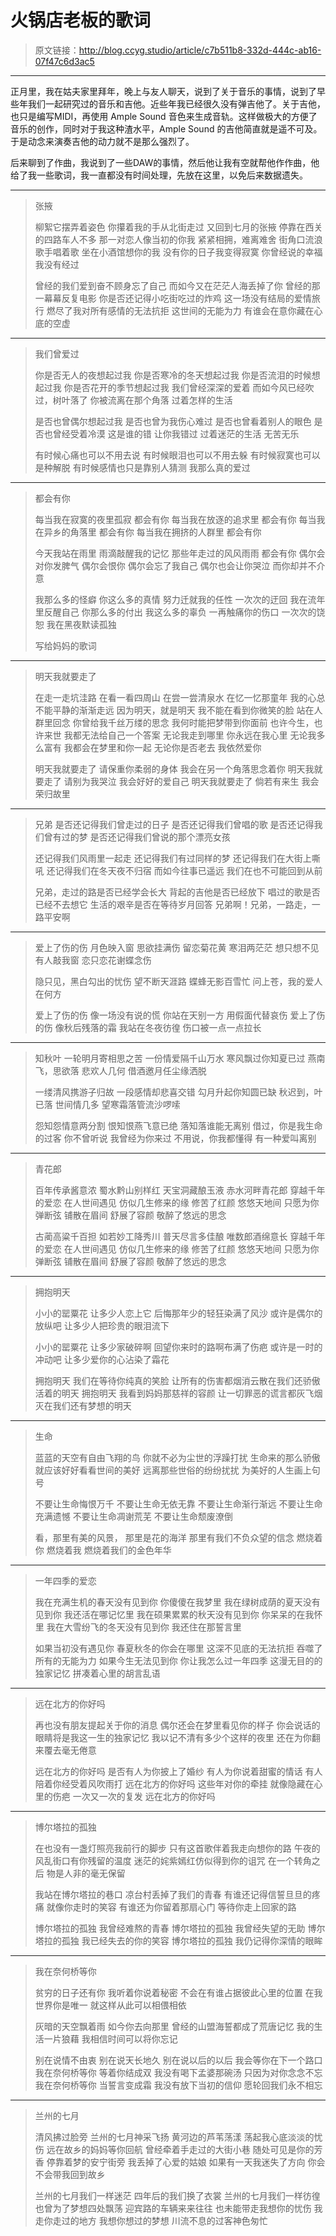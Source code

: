 # 火锅店老板的歌词

[annotation]: <id> (c7b511b8-332d-444c-ab16-07f47c6d3ac5)
[annotation]: <status> (protect)
[annotation]: <create_time> (2019-03-13 17:37:49)
[annotation]: <category> (心情随笔)
[annotation]: <tags> (歌词)

> 原文链接：<http://blog.ccyg.studio/article/c7b511b8-332d-444c-ab16-07f47c6d3ac5>

---

正月里，我在姑夫家里拜年，晚上与友人聊天，说到了关于音乐的事情，说到了早些年我们一起研究过的音乐和吉他。近些年我已经很久没有弹吉他了。关于吉他，也只是编写MIDI，再使用 Ample Sound 音色来生成音轨。这样做极大的方便了音乐的创作，同时对于我这种渣水平，Ample Sound 的吉他简直就是遥不可及。于是动念来演奏吉他的动力就不是那么强烈了。

后来聊到了作曲，我说到了一些DAW的事情，然后他让我有空就帮他作作曲，他给了我一些歌词，我一直都没有时间处理，先放在这里，以免后来数据遗失。


---

>张掖
>
>柳絮它摆弄着姿色
你攥着我的手从北街走过
又回到七月的张掖
停靠在西关的四路车人不多
那一对恋人像当初的你我
紧紧相拥，难离难舍
街角口流浪歌手唱着歌
坐在小酒馆想你的我
没有你的日子我变得寂寞
你曾经说的幸福我没有经过
>
>曾经的我们爱到奋不顾身忘了自己
而如今又在茫茫人海丢掉了你
曾经的那一幕幕反复电影
你是否还记得小吃街吃过的炸鸡
这一场没有结局的爱情旅行
燃尽了我对所有感情的无法抗拒
这世间的无能为力
有谁会在意你藏在心底的空虚

---

>我们曾爱过
>
>你是否无人的夜想起过我
你是否寒冷的冬天想起过我
你是否流泪的时候想起过我
你是否花开的季节想起过我
我们曾经深深的爱着
而如今风已经吹过，树叶落了
你被流离在那个角落
过着怎样的生活
>
>是否也曾偶尔想起过我
是否也曾为我伤心难过
是否也曾看着别人的眼色
是否也曾经受着冷漠
这是谁的错
让你我错过
过着迷茫的生活
无苦无乐
>
>有时候心痛也可以不用去说
有时候眼泪也可以不用去躲
有时候寂寞也可以是种解脱
有时候感情也只是靠别人猜测
我那么真的爱过

---

>都会有你
>
>每当我在寂寞的夜里孤寂
都会有你
每当我在放逐的追求里
都会有你
每当我在异乡的角落里
都会有你
每当我在拥挤的人群里
都会有你
>
>今天我站在雨里
雨滴敲醒我的记忆
那些年走过的风风雨雨
都会有你
偶尔会对你发脾气
偶尔会恨你
偶尔会忘了我自己
偶尔也会让你哭泣
而你却并不介意
>
>我那么多的怪癖
你这么多的真情
努力迁就我的任性
一次次的迂回
我在流年里反醒自己
你那么多的付出
我这么多的辜负
一再触痛你的伤口
一次次的饶恕
我在黑夜默读孤独
>
>写给妈妈的歌词

---

>明天我就要走了
>
>在走一走坑洼路
在看一看四周山
在尝一尝清泉水
在忆一忆那童年
我的心总不能平静的渐渐走远
因为明天，就是明天
我不能在看到你微笑的脸
站在人群里回念
你曾给我千丝万缕的思念
我何时能把梦带到你面前
也许今生，也许来世
我都无法给自己一个答案
无论我走到哪里
你永远在我心里
无论我多么富有
我都会在梦里和你一起
无论你是否老去
我依然爱你
>
>明天我就要走了
请保重你柔弱的身体
我会在另一个角落思念着你
明天我就要走了
请别为我哭泣
我会好好的爱自己
明天我就要走了
倘若有来生
我会荣归故里

---

>兄弟
>是否还记得我们曾走过的日子
是否还记得我们曾唱的歌
是否还记得我们曾有过的梦
是否还记得我们曾说的那个漂亮女孩
>
>还记得我们风雨里一起走
还记得我们有过同样的梦
还记得我们在大街上嘶吼
还记得我们在冬天夜不归宿
而如今往事已遥远
我们在也不可能回到从前
>
>兄弟，走过的路是否已经学会长大
背起的吉他是否已经放下
唱过的歌是否已经不去想它
生活的艰辛是否在等待岁月回答
兄弟啊！兄弟，一路走，一路平安啊

---
>
>爱上了伤的伤
月色映入窗
思欲挂满伤
留恋菊花黄
寒泪两茫茫
想只想不见有人敲我窗
恋只恋花谢蝶念伤
>
>隐只见，黑白勾出的忧伤
望不断天涯路
蝶蜂无影百雪忙
问上苍，我的爱人在何方
>
>爱上了伤的伤
像一场没有说的慌
你站在天别一方
用假面代替哀伤
爱上了伤的伤
像秋后残落的霜
我站在冬夜彷徨
伤口被一点一点拉长

---

>知秋叶
一轮明月寄相思之苦
一份情爱隔千山万水
寒风飘过你知夏已过
燕南飞，思欲落
悲欢人几何
借酒邀月任尘缘洒脱
>
>一缕清风携游子归故
一段感情却悲喜交错
勾月升起你知圆已缺
秋迟到，叶已落
世间情几多
望寒霜落管流沙啰嗦
>
>怨知怨情意两分割
恨知恨燕飞意已绝
落知落谁能无离别
借过，你是我生命的过客
你不曾听说
我曾经为你来过
不用说，你我都懂得
有一种爱叫离别

---

>青花郎
>
>百年传承酱意浓
蜀水黔山别样红
天宝洞藏酿玉液
赤水河畔青花郎
穿越千年的爱恋
在人世间遇见
仿似几生修来的缘
修苦了红颜
悠悠天地间
只愿为你弹断弦
铺散在眉间
舒展了容颜
敬醉了悠远的思念
>
>古蔺高粱千百担
如若妙工降秀川
普天尽言多佳酿
唯数郎酒绵意长
穿越千年的爱恋
在人世间遇见
仿似几生修来的缘
修苦了红颜
悠悠天地间
只愿为你弹断弦
铺散在眉间
舒展了容颜
敬醉了悠远的思念

---

>拥抱明天
>
>小小的罂粟花
让多少人恋上它
后悔那年少的轻狂染满了风沙
或许是偶尔的放纵吧
让多少人把珍贵的眼泪流下
>
>小小的罂粟花
让多少家破碎啊
回望你来时的路啊布满了伤疤
或许是一时的冲动吧
让多少爱你的心沾染了霜花
>
>拥抱明天
我们在等待你纯真的笑脸
让所有的伤害都烟消云散在我们还骄傲活着的明天
拥抱明天
我看到妈妈那慈祥的容颜
让一切罪恶的谎言都灰飞烟灭在我们还有梦想的明天

---

>生命
>
>蓝蓝的天空有自由飞翔的鸟
你就不必为尘世的浮躁打扰
生命来的那么骄傲
就应该好好看看世间的美好
远离那些世俗的纷纷扰扰
为美好的人生画上句号
>
>不要让生命悔恨万千
不要让生命无依无靠
不要让生命渐行渐远
不要让生命充满遗憾
不要让生命凋谢荒芜
不要让生命颓废潦倒
>
>看，那里有美的风景，
那里是花的海洋
那里有我们不负众望的信念
燃烧着你
燃烧着我
燃烧着我们的金色年华

---

>一年四季的爱恋
>
>我在充满生机的春天没有见到你
你傻傻在我梦里
我在绿树成荫的夏天没有见到你
我还活在哪记忆里
我在硕果累累的秋天没有见到你
你呆呆的在我怀里
我在大雪纷飞的冬天没有见到你
我还住在那誓言里
>
>如果当初没有遇见你
春夏秋冬的你会在哪里
这深不见底的无法抗拒
吞噬了所有的无能为力
如果今生无法见到你
你让我怎么过一年四季
这漫无目的的独家记忆
拼凑着心里的胡言乱语

---

>远在北方的你好吗
>
>再也没有朋友提起关于你的消息
偶尔还会在梦里看见你的样子
你会说话的眼睛将是我这一生的独家记忆
我以记不清有多少个这样的夜里
还在为你翻来覆去毫无倦意
>
>远在北方的你好吗
是否有人为你披上了婚纱
有人为你说着甜蜜的情话
有人陪着你经受着风吹雨打
远在北方的你好吗
这些年对你的牵挂
就像隐藏在心里的伤疤
一次又一次的复发
远在北方的你好吗

---

>博尔塔拉的孤独
>
>在也没有一盏灯照亮我前行的脚步
只有这首歌伴着我走向想你的路
午夜的风乱街口有你残留的温度
迷茫的姹紫嫣红仿似得到你的诅咒
在一个转角之后
物是人非的毫无保留
>
>我站在博尔塔拉的巷口
凉台村丢掉了我们的青春
有谁还记得信誓旦旦的疼痛
就像你走时的笑容
有谁还为你留着那扇心门
等待你走上回家的路
>
>博尔塔拉的孤独
我曾经难熬的青春
博尔塔拉的孤独
我曾经失望的无助
博尔塔拉的孤独
我已经失去的你的笑容
博尔塔拉的孤独
我仍记得你深情的眼眸

---

>我在奈何桥等你
>
>贫穷的日子还有你
我听着你说着秘密
不会在有谁占据彼此心里的位置
在我世界你是唯一
就这样从此可以相偎相依
>
>灰暗的天空飘着雨
如今你去向那里
曾经的山盟海誓都成了荒唐记忆
我的生活一片狼藉
我相信时间可以将你忘记
>
>别在说情不由衷
别在说天长地久
别在说以后的以后
我会等你在下一个路口
我在奈何桥等你
等着你结成双
我没有喝下孟婆那碗汤
只因为对你念念不忘
我在奈何桥等你
当誓言变成霜
我没有放下当初的信仰
愿轮回我们永不相忘

---

>兰州的七月
>
>清风拂过脸旁
兰州的七月神采飞扬
黄河边的芦苇荡漾
荡起我心底淡淡的忧伤
远在故乡的妈妈等你回航
曾经牵着手走过的大街小巷
随处可见是你的芳香
停靠着梦的安宁街旁
我丢掉了心爱的姑娘
如果有一天我迷失了方向
你会不会带我回到故乡
>
>兰州的七月我们一样迷茫
四年后的我们换了衣裳
兰州的七月我们一样彷徨
也曾为了梦想四处飘荡
迎宾路的车辆来来往往
也未能带走我想你的忧伤
我走你走过的地方
我想你想过的梦想
川流不息的过客神色匆忙
